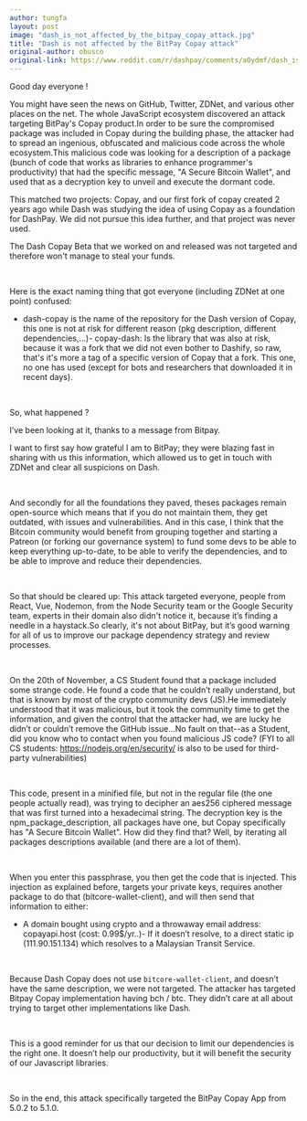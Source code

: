 ```yaml
---
author: tungfa
layout: post
image: "dash_is_not_affected_by_the_bitpay_copay_attack.jpg"
title: "Dash is not affected by the BitPay Copay attack"
original-author: obusco
original-link: https://www.reddit.com/r/dashpay/comments/a0ydmf/dash_is_not_affected_by_the_bitpay_copay_attack/
---
```


Good day everyone !


You might have seen the news on GitHub, Twitter, ZDNet, and various other places on the net.
The whole JavaScript ecosystem discovered an attack targeting BitPay's Copay product.In order to be sure the compromised package was included in Copay during the building phase, the attacker had to spread an ingenious, obfuscated and malicious code across the whole ecosystem.This malicious code was looking for a description of a package (bunch of code that works as libraries to enhance programmer's productivity) that had the specific message, "A Secure Bitcoin Wallet", and used that as a decryption key to unveil and execute the dormant code.


This matched two projects: Copay, and our first fork of copay created 2 years ago while Dash was studying the idea of using Copay as a foundation for DashPay. We did not pursue this idea further, and that project was never used.


The Dash Copay Beta that we worked on and released was not targeted and therefore won't manage to steal your funds.

​

Here is the exact naming thing that got everyone (including ZDNet at one point) confused:


- dash-copay is the name of the repository for the Dash version of Copay, this one is not at risk for different reason (pkg description, different dependencies,...)- copay-dash: Is the library that was also at risk, because it was a fork that we did not even bother to Dashify, so raw, that's it's more a tag of a specific version of Copay that a fork. This one, no one has used (except for bots and researchers that downloaded it in recent days).

​

So, what happened ?

I’ve been looking at it, thanks to a message from Bitpay.

I want to first say how grateful I am to BitPay; they were blazing fast in sharing with us this information, which allowed us to get in touch with ZDNet and clear all suspicions on Dash.

​

And secondly for all the foundations they paved, theses packages remain open-source which means that if you do not maintain them, they get outdated, with issues and vulnerabilities. And in this case, I think that the Bitcoin community would benefit from grouping together and starting a Patreon (or forking our governance system) to fund some devs to be able to keep everything up-to-date, to be able to verify the dependencies, and to be able to improve and reduce their dependencies.

​

So that should be cleared up: This attack targeted everyone, people from React, Vue, Nodemon, from the Node Security team or the Google Security team, experts in their domain also didn't notice it, because it’s finding a needle in a haystack.So clearly, it's not about BitPay, but it’s good warning for all of us to improve our package dependency strategy and review processes.

​

On the 20th of November, a CS Student found that a package included some strange code. He found a code that he couldn’t really understand, but that is known by most of the crypto community devs (JS).He immediately understood that it was malicious, but it took the community time to get the information, and given the control that the attacker had, we are lucky he didn’t or couldn’t remove the GitHub issue...No fault on that--as a Student, did you know who to contact when you found malicious JS code? (FYI to all CS students: https://nodejs.org/en/security/ is also to be used for third-party vulnerabilities)

​

This code, present in a minified file, but not in the regular file (the one people actually read), was trying to decipher an aes256 ciphered message that was first turned into a hexadecimal string. The decryption key is the npm_package_description, all packages have one, but Copay specifically has "A Secure Bitcoin Wallet". How did they find that? Well, by iterating all packages descriptions available (and there are a lot of them).

​

When you enter this passphrase, you then get the code that is injected. This injection as explained before, targets your private keys, requires another package to do that (bitcore-wallet-client), and will then send that information to either:

- A domain bought using crypto and a throwaway email address: copayapi.host (cost: 0.99$/yr..)- If it doesn’t resolve, to a direct static ip (111.90.151.134) which resolves to a Malaysian Transit Service.

​

Because Dash Copay does not use `bitcore-wallet-client`, and doesn’t have the same description, we were not targeted. The attacker has targeted Bitpay Copay implementation having bch / btc. They didn’t care at all about trying to target other implementations like Dash.

​

This is a good reminder for us that our decision to limit our dependencies is the right one. It doesn’t help our productivity, but it will benefit the security of our Javascript libraries.

​

So in the end, this attack specifically targeted the BitPay Copay App from 5.0.2 to 5.1.0.

